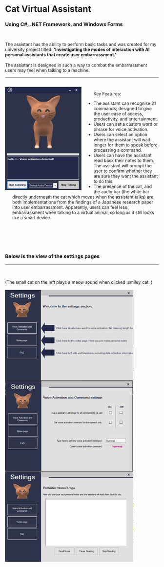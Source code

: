 # Cat Virtual Assistant 
### Using C#, .NET Framework, and Windows Forms
<br />

The assistant has the ability to perform basic tasks and was created for my university project titled: **'Investigating the modes of interaction with AI personal assistants that create user embarrassment.'**
<br /><br />
The assistant is designed in such a way to combat the embarrassment users may feel when talking to a machine.


---
<br />

<img style="float:left; padding-right:40px" alt="Main Screen" width="250px" src="AssistantMainForm.png" >

 

Key Features: 
* The assistant can recognise 21 commands; designed to give the user ease of access, productivity, and entertainment. 
* Users can set a custom word or phrase for voice activation. 
* Users can select an option where the assistant will wait longer for them to speak before processing a command. 
* Users can have the assistant read back their notes to them. The assistant will prompt the user to confirm whether they are sure they want the assistant to do this.
* The presence of the cat, and the audio bar (the white bar directly underneath the cat which moves when the assistant talks) are both implementations from the findings of a Japanese research paper into user embarrassment. Apparently, users can feel less embarrassment when talking to a virtual animal, so long as it still looks like a smart device.
<br /><br /><br /><br /><br /><br />
### Below is the view of the settings pages
---
<br />
<br />
(The small cat on the left plays a meow sound when clicked :smiley_cat: )
<br />
<br />
<img style="float:left;padding-right:40px" alt="Settings Section" width="420px" src="AssistantSettingsForm.png">

<img style="float:left;" alt="Visual Studio Code" width="420px" src="AssistantSettingsVoiceForm.png">

<img style="float:left;" alt="Visual Studio Code" width="420px" src="AssistantSettingsNotesForm.png">




